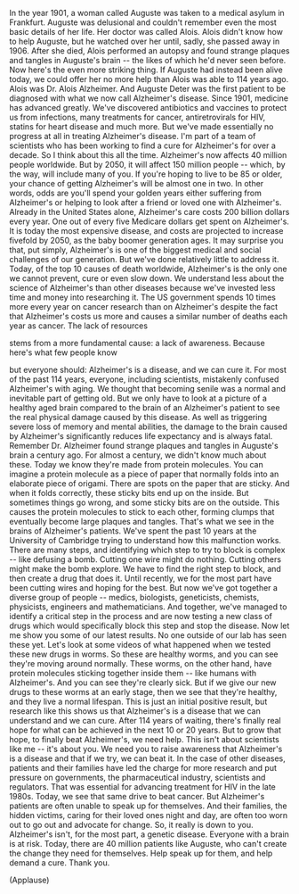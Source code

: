 
In the year 1901,
a woman called Auguste was taken
to a medical asylum in Frankfurt.
Auguste was delusional
and couldn&#39;t remember
even the most basic details of her life.
Her doctor was called Alois.
Alois didn&#39;t know how to help Auguste,
but he watched over her until,
sadly, she passed away in 1906.
After she died, Alois performed an autopsy
and found strange plaques
and tangles in Auguste&#39;s brain --
the likes of which he&#39;d never seen before.
Now here&#39;s the even more striking thing.
If Auguste had instead been alive today,
we could offer her no more help
than Alois was able to 114 years ago.
Alois was Dr. Alois Alzheimer.
And Auguste Deter
was the first patient to be diagnosed with
what we now call Alzheimer&#39;s disease.
Since 1901, medicine has advanced greatly.
We&#39;ve discovered antibiotics and vaccines
to protect us from infections,
many treatments for cancer,
antiretrovirals for HIV,
statins for heart disease and much more.
But we&#39;ve made essentially no progress
at all in treating Alzheimer&#39;s disease.
I&#39;m part of a team of scientists
who has been working to find
a cure for Alzheimer&#39;s for over a decade.
So I think about this all the time.
Alzheimer&#39;s now affects
40 million people worldwide.
But by 2050, it will affect
150 million people --
which, by the way,
will include many of you.
If you&#39;re hoping
to live to be 85 or older,
your chance of getting Alzheimer&#39;s
will be almost one in two.
In other words, odds are
you&#39;ll spend your golden years
either suffering from Alzheimer&#39;s
or helping to look after a friend
or loved one with Alzheimer&#39;s.
Already in the United States alone,
Alzheimer&#39;s care costs
200 billion dollars every year.
One out of every five
Medicare dollars get spent on Alzheimer&#39;s.
It is today the most expensive disease,
and costs are projected
to increase fivefold by 2050,
as the baby boomer generation ages.
It may surprise you that, put simply,
Alzheimer&#39;s is one of the biggest medical
and social challenges of our generation.
But we&#39;ve done relatively
little to address it.
Today, of the top 10
causes of death worldwide,
Alzheimer&#39;s is the only one
we cannot prevent, cure or even slow down.
We understand less about the science
of Alzheimer&#39;s than other diseases
because we&#39;ve invested less time
and money into researching it.
The US government
spends 10 times more every year
on cancer research than on Alzheimer&#39;s
despite the fact
that Alzheimer&#39;s costs us more
and causes a similar number
of deaths each year as cancer.
The lack of resources

stems from a more fundamental cause:
a lack of awareness.
Because here&#39;s what few people know

but everyone should:
Alzheimer&#39;s is a disease,
and we can cure it.
For most of the past 114 years,
everyone, including scientists, mistakenly
confused Alzheimer&#39;s with aging.
We thought that becoming senile
was a normal and inevitable
part of getting old.
But we only have to look at a picture
of a healthy aged brain compared
to the brain of an Alzheimer&#39;s patient
to see the real physical damage
caused by this disease.
As well as triggering severe loss
of memory and mental abilities,
the damage to the brain
caused by Alzheimer&#39;s
significantly reduces life expectancy
and is always fatal.
Remember Dr. Alzheimer
found strange plaques and tangles
in Auguste&#39;s brain a century ago.
For almost a century,
we didn&#39;t know much about these.
Today we know they&#39;re made
from protein molecules.
You can imagine a protein molecule
as a piece of paper that normally folds
into an elaborate piece of origami.
There are spots
on the paper that are sticky.
And when it folds correctly,
these sticky bits end up on the inside.
But sometimes things go wrong,
and some sticky bits are on the outside.
This causes the protein molecules
to stick to each other,
forming clumps that eventually become
large plaques and tangles.
That&#39;s what we see
in the brains of Alzheimer&#39;s patients.
We&#39;ve spent the past 10 years
at the University of Cambridge
trying to understand
how this malfunction works.
There are many steps, and identifying
which step to try to block is complex --
like defusing a bomb.
Cutting one wire might do nothing.
Cutting others might
make the bomb explore.
We have to find the right step to block,
and then create a drug that does it.
Until recently, we for the most part
have been cutting wires
and hoping for the best.
But now we&#39;ve got together
a diverse group of people --
medics, biologists, geneticists, chemists,
physicists, engineers and mathematicians.
And together, we&#39;ve managed
to identify a critical step in the process
and are now testing a new class of drugs
which would specifically block this step
and stop the disease.
Now let me show you
some of our latest results.
No one outside of our lab
has seen these yet.
Let&#39;s look at some videos of what happened
when we tested these new drugs in worms.
So these are healthy worms,
and you can see
they&#39;re moving around normally.
These worms, on the other hand,
have protein molecules
sticking together inside them --
like humans with Alzheimer&#39;s.
And you can see they&#39;re clearly sick.
But if we give our new drugs
to these worms at an early stage,
then we see that they&#39;re healthy,
and they live a normal lifespan.
This is just an initial positive result,
but research like this
shows us that Alzheimer&#39;s is a disease
that we can understand and we can cure.
After 114 years of waiting,
there&#39;s finally real hope
for what can be achieved
in the next 10 or 20 years.
But to grow that hope,
to finally beat Alzheimer&#39;s, we need help.
This isn&#39;t about scientists like me --
it&#39;s about you.
We need you to raise awareness
that Alzheimer&#39;s is a disease
and that if we try, we can beat it.
In the case of other diseases,
patients and their families
have led the charge for more research
and put pressure on governments,
the pharmaceutical industry,
scientists and regulators.
That was essential for advancing treatment
for HIV in the late 1980s.
Today, we see that same drive
to beat cancer.
But Alzheimer&#39;s patients are often
unable to speak up for themselves.
And their families, the hidden victims,
caring for their loved ones night and day,
are often too worn out
to go out and advocate for change.
So, it really is down to you.
Alzheimer&#39;s isn&#39;t,
for the most part, a genetic disease.
Everyone with a brain is at risk.
Today, there are 40 million
patients like Auguste,
who can&#39;t create the change
they need for themselves.
Help speak up for them,
and help demand a cure.
Thank you.

(Applause)

